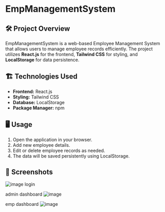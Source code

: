 # EmpManagementSystem

## 🛠️ Project Overview
EmpManagementSystem is a web-based Employee Management System that allows users to manage employee records efficiently. The project utilizes **React.js** for the frontend, **Tailwind CSS** for styling, and **LocalStorage** for data persistence.



## 🏗️ Technologies Used
- **Frontend:** React.js
- **Styling:** Tailwind CSS
- **Database:** LocalStorage
- **Package Manager:** npm



## 🖥️ Usage
1. Open the application in your browser.
2. Add new employee details.
3. Edit or delete employee records as needed.
4. The data will be saved persistently using LocalStorage.

## 📸 Screenshots


![image](https://github.com/user-attachments/assets/22e1e8c8-39ca-49ea-b4dc-53dbcfbf6670)
login 

admin dashboard
![image](https://github.com/user-attachments/assets/f35b20bd-7ae6-4b25-80d8-26477cff98d7)

emp dashboard
![image](https://github.com/user-attachments/assets/f8d0f182-573e-4f66-a95d-9de6ee688766)




